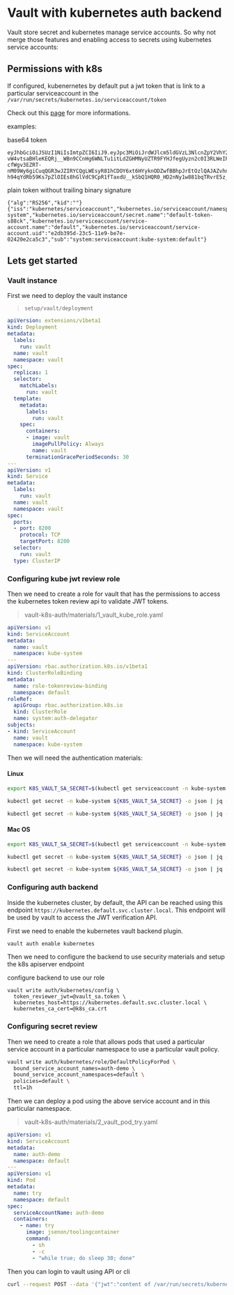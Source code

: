 # Vault with kubernetes auth backend

Vault store secret and kubernetes manage service accounts. So why not merge those features and enabling access to secrets using kubernetes service accounts:

## Permissions with k8s

If configured, kubenernetes by default put a jwt token that is link to a particular serviceaccount in the `/var/run/secrets/kubernetes.io/serviceaccount/token`

Check out this [page](https://kubernetes.io/docs/tasks/configure-pod-container/configure-service-account/) for more informations.

examples:

base64 token
```
eyJhbGciOiJSUzI1NiIsImtpZCI6IiJ9.eyJpc3MiOiJrdWJlcm5ldGVzL3NlcnZpY2VhY2NvdW50Iiwia3ViZXJuZXRlcy5pby9zZXJ2aWNlYWNjb3VudC9uYW1lc3BhY2UiOiJrdWJlLXN5c3RlbSIsImt1YmVybmV0ZXMuaW8vc2VydmljZWFjY291bnQvc2VjcmV0Lm5hbWUiOiJkZWZhdWx0LXRva2VuLXM4OGNrIiwia3ViZXJuZXRlcy5pby9zZXJ2aWNlYWNjb3VudC9zZXJ2aWNlLWFjY291bnQubmFtZSI6ImRlZmF1bHQiLCJrdWJlcm5ldGVzLmlvL3NlcnZpY2VhY2NvdW50L3NlcnZpY2UtYWNjb3VudC51aWQiOiJlMmRiMzk1ZC0yM2M1LTExZTktYmU3ZS0wMjQyMGUyY2E1YzMiLCJzdWIiOiJzeXN0ZW06c2VydmljZWFjY291bnQ6a3ViZS1zeXN0ZW06ZGVmYXVsdCJ9.GoCmth-vW4vtsaBHleKEQRj__WBn9CCnHg6WNLTu1itLdZGHMNyUZTR9FYHJfegUyzn2c0I3RLWeIPwHBGqdwn-cfWgv3EZRT-nM09Wy6giCuqQGR3wJZIRYCQgLWEsyR81hCDOY6xt6HYyknODZwfBBhpJrEtOzlQAJAZvhnMpJsxn8CAR8kLSlw84ocO0tIK-h94qYdRb59Ks7pZlOIEs8hGlVdC9CpR1fTaxdU__kSbQ1HQR0_HD2nNy1w881bqTRvrE5z_5t1IMKgtbKqUWgUApiDvzUbqKMaptkfMnAu6Y1nHCjzTjmboy0S7JpqW1Ugid6obZnVXXnpMLKJQ```
```

plain token without trailing binary signature
```
{"alg":"RS256","kid":""}{"iss":"kubernetes/serviceaccount","kubernetes.io/serviceaccount/namespace":"kube-system","kubernetes.io/serviceaccount/secret.name":"default-token-s88ck","kubernetes.io/serviceaccount/service-account.name":"default","kubernetes.io/serviceaccount/service-account.uid":"e2db395d-23c5-11e9-be7e-02420e2ca5c3","sub":"system:serviceaccount:kube-system:default"}
```

## Lets get started

### Vault instance

First we need to deploy the vault instance

>`setup/vault/deployment`

```yaml
apiVersion: extensions/v1beta1
kind: Deployment
metadata:
  labels:
    run: vault
  name: vault
  namespace: vault
spec:
  replicas: 1
  selector:
    matchLabels:
      run: vault
  template:
    metadata:
      labels:
        run: vault
    spec:
      containers:
      - image: vault
        imagePullPolicy: Always
        name: vault
      terminationGracePeriodSeconds: 30
---
apiVersion: v1
kind: Service
metadata:
  labels:
    run: vault
  name: vault
  namespace: vault
spec:
  ports:
  - port: 8200
    protocol: TCP
    targetPort: 8200
  selector:
    run: vault
  type: ClusterIP
```

### Configuring kube jwt review role

Then we need to create a role for vault that has the permissions to access the kubernetes token review api to validate JWT tokens.

>vault-k8s-auth/materials/1_vault_kube_role.yaml

```yaml
apiVersion: v1
kind: ServiceAccount
metadata:
  name: vault
  namespace: kube-system
---
apiVersion: rbac.authorization.k8s.io/v1beta1
kind: ClusterRoleBinding
metadata:
  name: role-tokenreview-binding
  namespace: default
roleRef:
  apiGroup: rbac.authorization.k8s.io
  kind: ClusterRole
  name: system:auth-delegator
subjects:
- kind: ServiceAccount
  name: vault
  namespace: kube-system
```

Then we will need the authentication materials:

#### Linux

```sh
export K8S_VAULT_SA_SECRET=$(kubectl get serviceaccount -n kube-system vault -o json  | jq -Mcr '.secrets[0].name')

kubectl get secret -n kube-system ${K8S_VAULT_SA_SECRET} -o json | jq -Mcr '.data["token"]' | base64 -d > vault_sa.token

kubectl get secret -n kube-system ${K8S_VAULT_SA_SECRET} -o json | jq -Mcr '.data["ca.crt"]' | base64 -d > k8s_ca.crt
```

#### Mac OS

```sh
export K8S_VAULT_SA_SECRET=$(kubectl get serviceaccount -n kube-system vault -o json  | jq -Mcr '.secrets[0].name')

kubectl get secret -n kube-system ${K8S_VAULT_SA_SECRET} -o json | jq -Mcr '.data["token"]' | base64 -D > vault_sa.token

kubectl get secret -n kube-system ${K8S_VAULT_SA_SECRET} -o json | jq -Mcr '.data["ca.crt"]' | base64 -D > k8s_ca.crt
```


### Configuring auth backend

Inside the kubernetes cluster, by default, the API can be reached using this endpoint `https://kubernetes.default.svc.cluster.local`. This endpoint will be used by vault to access the JWT verification API.

First we need to enable the kubernetes vault backend plugin.

```sh
vault auth enable kubernetes
```

Then we need to configure the backend to use security materials and setup the k8s apiserver endpoint

configure backend to use our role
```
vault write auth/kubernetes/config \
  token_reviewer_jwt=@vault_sa.token \
  kubernetes_host=https://kubernetes.default.svc.cluster.local \
  kubernetes_ca_cert=@k8s_ca.crt
```

### Configuring secret review

Then we need to create a role that allows pods that used a particular service account in a particular namespace to use a particular vault policy.

```sh
vault write auth/kubernetes/role/DefaultPolicyForPod \
  bound_service_account_names=auth-demo \
  bound_service_account_namespaces=default \
  policies=default \
  ttl=1h
```

Then we can deploy a pod using the above service account and in this particular namespace.

>vault-k8s-auth/materials/2_vault_pod_try.yaml
```yaml
apiVersion: v1
kind: ServiceAccount
metadata:
  name: auth-demo
  namespace: default
---
apiVersion: v1
kind: Pod
metadata:
  name: try
  namespace: default
spec:
  serviceAccountName: auth-demo
  containers:
    - name: try
      image: jsenon/toolingcontainer
      command:
        - sh
        - -c
        - "while true; do sleep 30; done"
```

Then you can login to vault using API or cli

```sh
curl --request POST --data '{"jwt":"content of /var/run/secrets/kubernetes.io/serviceaccount/token", "role": "DefaultPolicyForPod"}' http://vault.vault:8200/v1/auth/kubernetes/login
```